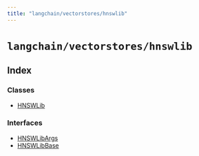 ```yaml
---
title: "langchain/vectorstores/hnswlib"
---
```


# `langchain/vectorstores/hnswlib`

## Index

### Classes

- [HNSWLib](classes/HNSWLib.md)

### Interfaces

- [HNSWLibArgs](interfaces/HNSWLibArgs.md)
- [HNSWLibBase](interfaces/HNSWLibBase.md)
